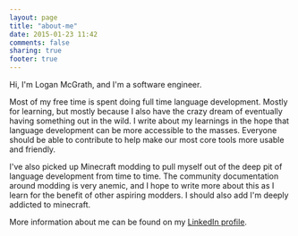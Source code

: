 ```yaml
---
layout: page
title: "about-me"
date: 2015-01-23 11:42
comments: false
sharing: true
footer: true
---
```


Hi, I'm Logan McGrath, and I'm a software engineer.

Most of my free time is spent doing full time language development. Mostly for
learning, but mostly because I also have the crazy dream of eventually having
something out in the wild. I write about my learnings in the hope that language
development can be more accessible to the masses. Everyone should be able to
contribute to help make our most core tools more usable and friendly.

I've also picked up Minecraft modding to pull myself out of the deep pit of
language development from time to time. The community documentation around
modding is very anemic, and I hope to write more about this as I learn for the
benefit of other aspiring modders. I should also add I'm deeply addicted to
minecraft.

More information about me can be found on my [LinkedIn profile](https://www.linkedin.com/pub/logan-mcgrath).
